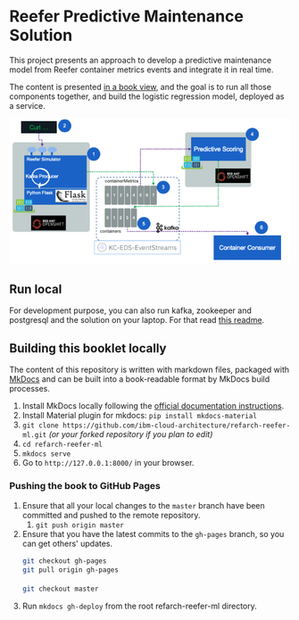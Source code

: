 # Reefer Predictive Maintenance Solution

This project presents an approach to develop a predictive maintenance model from Reefer container metrics events and integrate it in real time.

The content is presented [in a book view](https://ibm-cloud-architecture.github.io/refarch-reefer-ml), and the goal is to run all those components together, and build the logistic regression model, deployed as a service.

![](docs/images/mvp-runtime.png)


## Run local

For development purpose, you can also run kafka, zookeeper and postgresql and the solution on your laptop. For that read [this readme](./docker/README.md).

## Building this booklet locally

The content of this repository is written with markdown files, packaged with [MkDocs](https://www.mkdocs.org/) and can be built into a book-readable format by MkDocs build processes.

1. Install MkDocs locally following the [official documentation instructions](https://www.mkdocs.org/#installation).
1. Install Material plugin for mkdocs:  `pip install mkdocs-material` 
2. `git clone https://github.com/ibm-cloud-architecture/refarch-reefer-ml.git` _(or your forked repository if you plan to edit)_
3. `cd refarch-reefer-ml`
4. `mkdocs serve`
5. Go to `http://127.0.0.1:8000/` in your browser.

### Pushing the book to GitHub Pages

1. Ensure that all your local changes to the `master` branch have been committed and pushed to the remote repository.
   1. `git push origin master`
2. Ensure that you have the latest commits to the `gh-pages` branch, so you can get others' updates.
	```bash
	git checkout gh-pages
	git pull origin gh-pages
	
	git checkout master
	```
3. Run `mkdocs gh-deploy` from the root refarch-reefer-ml directory.